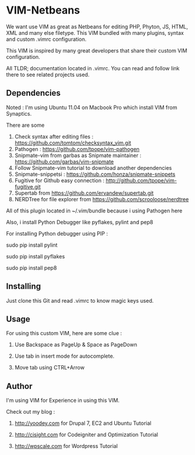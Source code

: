 VIM-Netbeans
=============

We want use VIM as great as Netbeans for editing PHP, Phyton, JS, HTML, XML and many else filetype.
This VIM bundled with many plugins, syntax and custom .vimrc configuration. 

This VIM is inspired by many great developers that share their custom VIM configuration.

All TLDR; documentation located in .vimrc. You can read and follow link there to see related projects used.

Dependencies
------------
Noted : I'm using Ubuntu 11.04 on Macbook Pro which install VIM from Synaptics.

There are some 

1. Check syntax after editing files : https://github.com/tomtom/checksyntax_vim.git
2. Pathogen : https://github.com/tpope/vim-pathogen
3. Snipmate-vim from garbas as Snipmate maintainer : https://github.com/garbas/vim-snipmate
4. Follow Snipmate-vim tutorial to download another dependencies
5. Snipmate-snippetsi : https://github.com/honza/snipmate-snippets
6. Fugitive for Github easy connection : http://github.com/tpope/vim-fugitive.git
7. Supertab from https://github.com/ervandew/supertab.git
8. NERDTree for file explorer from https://github.com/scrooloose/nerdtree

All of this plugin located in ~/.vim/bundle because i using Pathogen here

Also, i install Python Debugger like pyflakes, pylint and pep8
 
For installing Python debugger using PIP :

sudo pip install pylint

sudo pip install pyflakes

sudo pip install pep8


Installing
-----------

Just clone this Git and read .vimrc to know magic keys used.


Usage
------
For using this custom VIM, here are some clue : 

1. Use Backspace as PageUp & Space as PageDown 

2. Use tab in insert mode for autocomplete. 

3. Move tab using CTRL+Arrow


Author
-------
I'm using VIM for Experience in using this VIM.

Check out my blog : 

1. http://yoodey.com for Drupal 7, EC2 and Ubuntu Tutorial

2. http://cisight.com for Codeigniter and Optimization Tutorial 

3. http://wpscale.com for Wordpress Tutorial
